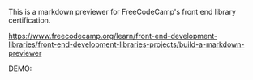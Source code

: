 This is a markdown previewer for FreeCodeCamp's front end library certification.

https://www.freecodecamp.org/learn/front-end-development-libraries/front-end-development-libraries-projects/build-a-markdown-previewer

DEMO: 
